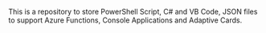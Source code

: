 This is a repository to store PowerShell Script, C# and VB Code, JSON files to support Azure Functions, Console Applications and Adaptive Cards.
